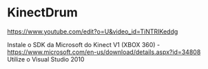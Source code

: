 # KinectDrum

https://www.youtube.com/edit?o=U&video_id=TiNTRIKeddg

Instale o SDK da Microsoft do Kinect V1 (XBOX 360) - https://www.microsoft.com/en-us/download/details.aspx?id=34808<br />
Utilize o Visual Studio 2010<br />
